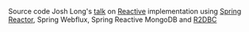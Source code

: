 Source code Josh Long's [talk](https://youtu.be/x53FzaHHjLk) on [Reactive](https://www.reactive-streams.org/) implementation 
using [Spring Reactor](https://projectreactor.io/), Spring Webflux, Spring Reactive MongoDB and [R2DBC](https://github.com/r2dbc)